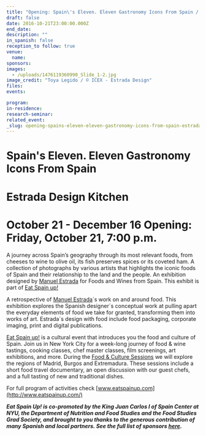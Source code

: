 ```yaml
---
title: "Opening: Spain\'s Eleven. Eleven Gastronomy Icons From Spain / Estrada Design Kitchen "
draft: false
date: 2016-10-21T23:00:00.000Z
end_date:
description: ""
in_spanish: false
reception_to follow: true
venue:
  name:
sponsors:
images:
  - /uploads/1476119360990_Slide_1-2.jpg
image_credit: "Toya Legido / © ICEX - Estrada Design"
files:
events:

program:
in-residence:
research-seminar:
related_event:
_slug: opening-spains-eleven-eleven-gastronomy-icons-from-spain-estrada-design-kitchen
---
```


# Spain's Eleven. Eleven Gastronomy Icons From Spain

<div>

# Estrada Design Kitchen

</div>

<div>

# October 21 - December 16 Opening: Friday, October 21, 7:00 p.m.

<div>

A journey across Spain’s geography through its most relevant foods, from cheeses to wine to olive oil, its fish preserves spices or its coveted ham. A collection of photographs by various artists that highlights the iconic foods of Spain and their relationship to the land and the people. An exhibition designed by [Manuel Estrada](http://www.manuelestrada.com/) for Foods and Wines from Spain. This exhibit is part of [Eat Spain up!](http://www.eatspainup.com/)

A retrospective of [Manuel Estrada](http://www.manuelestrada.com/)´s work on and around food. This exhibition explores the Spanish designer´s conceptual work at pulling apart the everyday elements of food we take for granted, transforming them into works of art. Estrada´s design with food include food packaging, corporate imaging, print and digital publications.

[Eat Spain up!](http://www.eatspainup.com/) is a cultural event that introduces you the food and culture of Spain. Join us in New York City for a week-long journey of food & wine tastings, cooking classes, chef master classes, film screenings, art exhibitions, and more. During the [<u>Food & Culture Sessions</u>](http://www.eatspainup.com/our-activities/category/food-culture-sessions/) we will explore the regions of Madrid, Burgos and Extremadura. These sessions include a short food travel documentary, an open discussion with our guest chefs, and a full tasting of new and traditional dishes.

For full program of activities check [www.eatspainup.com](http://www.eatspainup.com/)

</div>

**_Eat Spain Up! is co-promoted by the King Juan Carlos I of Spain Center at NYU, the Department of Nutrition and Food Studies and the Food Studies Grad Society, and brought to you thanks to the generous contribution of many Spanish and local partners. See the full list of sponsors_ [_here_](http://www.eatspainup.com/sponsors/)_._**

</div>


